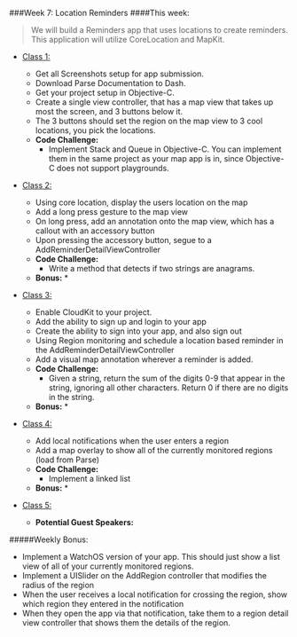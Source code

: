 ###Week 7: Location Reminders
####This week:
>We will build a Reminders app that uses locations to create reminders. This
application will utilize CoreLocation and MapKit.

  * [Class 1:](class-1/)
    * Get all Screenshots setup for app submission.
    * Download Parse Documentation to Dash.
    * Get your project setup in Objective-C.
    * Create a single view controller, that has a map view that takes up most the screen, and 3 buttons below it.
    * The 3 buttons should set the region on the map view to 3 cool locations, you pick the locations.
    * **Code Challenge:**
    	* Implement Stack and Queue in Objective-C. You can implement them in the same project as your map app is in, since Objective-C does not support playgrounds.

  * [Class 2:](class-2/)
  	* Using core location, display the users location on the map
  	* Add a long press gesture to the map view
  	* On long press,  add an annotation onto the map view, which has a callout with an accessory button
  	* Upon pressing the accessory button, segue to a AddReminderDetailViewController
	* **Code Challenge:**
		* Write a method that detects if two strings are anagrams.
	* **Bonus:**
		*

  * [Class 3:](class-3/)
  	* Enable CloudKit to your project.
  	* Add the ability to sign up and login to your app
  	* Create the ability to sign into your app, and also sign out
  	* Using Region monitoring  and schedule a location based reminder in the AddReminderDetailViewController
  	* Add a visual map annotation wherever a reminder is added.
	* **Code Challenge:**
		* Given a string, return the sum of the digits 0-9 that appear in the string, ignoring all other characters. Return 0 if there are no digits in the string.
	* **Bonus:**
		*

  * [Class 4:](class-4/)
 	* Add local notifications when the user enters a region
 	* Add a map overlay to show all of the currently monitored regions (load from Parse)
	* **Code Challenge:**
		* Implement a linked list
	* **Bonus:**
		*

  * [Class 5:](class-5/)
  	* **Potential Guest Speakers:**

#####Weekly Bonus:
* Implement a WatchOS version of your app. This should just show a list view of all of your currently monitored regions.
* Implement a UISlider on the AddRegion controller that modifies the radius of the region
* When the user receives a local notification for crossing the region, show which region they entered in the notification
* When they open the app via that notification, take them to a region detail view controller that shows them the details of the region.
